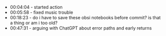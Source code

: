 - 00:04:04 - started action
- 00:05:58 - fixed music trouble
- 00:18:23 - do i have to save these obsi notebooks before commit? is that a thing or am i too old?
- 00:47:31 - arguing with ChatGPT about error paths and early returns